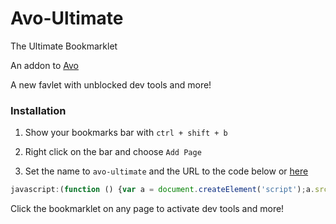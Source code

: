 # Avo-Ultimate
The Ultimate Bookmarklet

An addon to [Avo](https://github.com/FogNetwork/Avo)

A new favlet with unblocked dev tools and more!

### Installation
1. Show your bookmarks bar with `ctrl + shift + b`

2. Right click on the bar and choose `Add Page`

3. Set the name to `avo-ultimate` and the URL to the code below or [here](https://github.com/Browncha023/avo-ultimate/blob/main/bookmarklet.txt)

```js
javascript:(function () {var a = document.createElement('script');a.src = 'https://cdn.jsdelivr.net/gh/Browncha023/avo-ultimate@latest/script.min.js';document.body.appendChild(a);}())
```

Click the bookmarklet on any page to activate dev tools and more!

